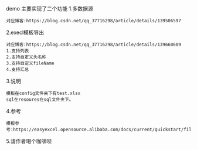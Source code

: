 demo 主要实现了二个功能
1.多数据源

    对应博客:https://blog.csdn.net/qq_37716298/article/details/139506597
   
2.execl模板导出

    对应博客:https://blog.csdn.net/qq_37716298/article/details/139660609
    1.支持列表
    2.支持自定义头名称
    3.支持自定义fileName
    4.支持汇总
    
    
    
3.说明
    
    模板在config文件夹下有test.xlsx
    sql在resoures在sql文件夹下。
    
4.参考    
    
    模板参考:https://easyexcel.opensource.alibaba.com/docs/current/quickstart/fill
    
 5.请作者喝个咖啡呗
 
